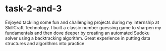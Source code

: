 # task-2-and-3
Enjoyed tackling some fun and challenging projects during my internship at SkillCraft Technology. I built a classic number guessing game to sharpen my fundamentals and then dove deeper by creating an automated Sudoku solver using a backtracking algorithm. Great experience in putting data structures and algorithms into practice
